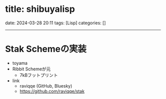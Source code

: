 title: shibuyalisp
==========
date: 2024-03-28 20:11
tags: [Lisp]
categories: []
- - -
# Stak Schemeの実装
* toyama
* Ribbit Schemeが元
    * 7kBフットプリント
* link
    * raviqqe (GitHub, Bluesky)
    * https://github.com/raviqqe/stak

